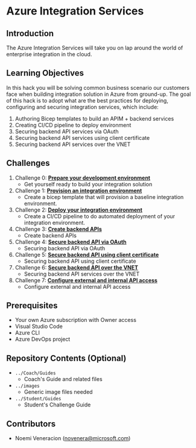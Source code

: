 # Azure Integration Services

## Introduction
The Azure Integration Services will take you on lap around the world of enterprise integration in the cloud.  

## Learning Objectives
In this hack you will be solving common business scenario our customers face when building integration solution in Azure from ground-up.  The goal of this hack is to adopt what are the best practices for deploying, configuring and securing integration services, which include:

1. Authoring Bicep templates to build an APIM + backend services
2. Creating CI/CD pipeline to deploy environment
3. Securing backend API services via OAuth
4. Securing backend API services using client certificate
5. Securing backend API services over the VNET


## Challenges
1. Challenge 0: **[Prepare your development environment](Student/Challenge-00.md)**
   - Get yourself ready to build your integration solution
2. Challenge 1: **[Provision an integration environment](Student/Challenge-01.md)**
   - Create a bicep template that will provision a baseline integration environment.
3. Challenge 2: **[Deploy your integration environment](Student/Challenge-02.md)**
   - Create a CI/CD pipeline to do automated deployment of your integration environment.
4. Challenge 3: **[Create backend APIs](Student/Challenge-03.md)**
   - Create backend APIs
5. Challenge 4: **[Secure backend API via OAuth](Student/Challenge-04.md)**
   - Securing backend API via OAuth
6. Challenge 5: **[Secure backend API using client certificate](Student/Challenge-05.md)**
   - Securing backend API using client certificate
7. Challenge 6: **[Secure backend API over the VNET](Student/Challenge-06.md)**
   - Securing backend API services over the VNET
8. Challenge 7: **[Configure external and internal API access](Student/Challenge-07.md)**
   - Configure external and internal API access

## Prerequisites
- Your own Azure subscription with Owner access
- Visual Studio Code
- Azure CLI
- Azure DevOps project 

## Repository Contents (Optional)
- `../Coach/Guides`
  - Coach's Guide and related files
- `../images`
  - Generic image files needed
- `../Student/Guides`
  - Student's Challenge Guide

## Contributors
- Noemi Veneracion (novenera@microsoft.com)
